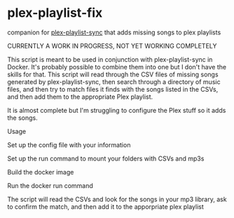 # plex-playlist-fix
companion for [plex-playlist-sync](https://github.com/rnagabhyrava/plex-playlist-sync) that adds missing songs to plex playlists

CURRENTLY A WORK IN PROGRESS, NOT YET WORKING COMPLETELY

This script is meant to be used in conjunction with plex-playlist-sync in Docker. It's probably possible to combine them into one but I don't have the skills for that. This script will read through the CSV files of missing songs generated by plex-playlist-sync, then search through a directory of music files, and then try to match files it finds with the songs listed in the CSVs, and then add them to the appropriate Plex playlist.

It is almost complete but I'm struggling to configure the Plex stuff so it adds the songs.

Usage

Set up the config file with your information

Set up the run command to mount your folders with CSVs and mp3s

Build the docker image

Run the docker run command

The script will read the CSVs and look for the songs in your mp3 library, ask to confirm the match, and then add it to the apporpriate plex playlist
